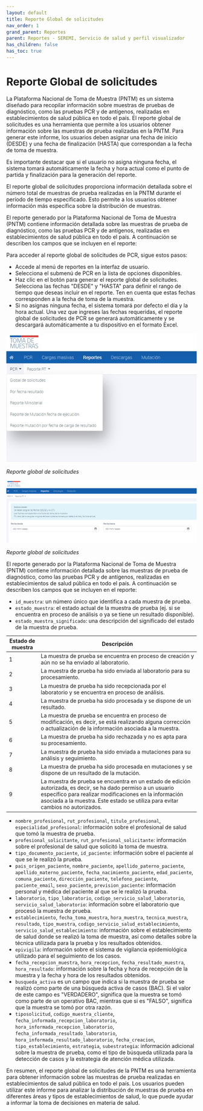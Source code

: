 ```yaml
---
layout: default
title: Reporte Global de solicitudes
nav_order: 1
grand_parent: Reportes
parent: Reportes - SEREMI, Servicio de salud y perfil visualizador
has_children: false
has_toc: true
---
```


# Reporte Global de solicitudes

La Plataforma Nacional de Toma de Muestra (PNTM) es un sistema diseñado para recopilar información sobre muestras de pruebas de diagnóstico, como las pruebas PCR y de antígenos, realizadas en establecimientos de salud pública en todo el país.
El reporte global de solicitudes es una herramienta que permite a los usuarios obtener información sobre las muestras de prueba realizadas en la PNTM. Para generar este informe, los usuarios deben asignar una fecha de inicio (DESDE) y una fecha de finalización (HASTA) que correspondan a la fecha de toma de muestra.

Es importante destacar que si el usuario no asigna ninguna fecha, el sistema tomará automáticamente la fecha y hora actual como el punto de partida y finalización para la generación del reporte.

El reporte global de solicitudes proporciona información detallada sobre el número total de muestras de prueba realizadas en la PNTM durante el período de tiempo especificado. Esto permite a los usuarios obtener información más específica sobre la distribución de muestras.

El reporte generado por la Plataforma Nacional de Toma de Muestra (PNTM) contiene información detallada sobre las muestras de prueba de diagnóstico, como las pruebas PCR y de antígenos, realizadas en establecimientos de salud pública en todo el país. A continuación se describen los campos que se incluyen en el reporte:

Para acceder al reporte global de solicitudes de PCR, sigue estos pasos:

- Accede al menú de reportes en la interfaz de usuario.
- Selecciona el submenú de PCR en la lista de opciones disponibles.
- Haz clic en el botón para generar el reporte global de solicitudes.
Selecciona las fechas "DESDE" y "HASTA" para definir el rango de tiempo que deseas incluir en el reporte. Ten en cuenta que estas fechas corresponden a la fecha de toma de la muestra.
- Si no asignas ninguna fecha, el sistema tomará por defecto el día y la hora actual.
Una vez que ingreses las fechas requeridas, el reporte global de solicitudes de PCR se generará automáticamente y se descargará automáticamente a tu dispositivo en el formato Excel.


![Alt text](img/Reporte-PCR.jpg)

_Reporte global de solicitudes_

![Alt text](img/Reportes-PCR-Global.png)

_Reporte global de solicitudes_

El reporte generado por la Plataforma Nacional de Toma de Muestra (PNTM) contiene información detallada sobre las muestras de prueba de diagnóstico, como las pruebas PCR y de antígenos, realizadas en establecimientos de salud pública en todo el país. A continuación se describen los campos que se incluyen en el reporte:

- `id_muestra`: un número único que identifica a cada muestra de prueba.
- `estado_muestra`: el estado actual de la muestra de prueba (ej. si se encuentra en proceso de análisis o ya se tiene un resultado disponible).
- `estado_muestra_significado`: una descripción del significado del estado de la muestra de prueba.


| Estado de muestra | Descripción                                                                                                                                                                                                                                                 |
|-------------------|-------------------------------------------------------------------------------------------------------------------------------------------------------------------------------------------------------------------------------------------------------------|
| 1                 | La muestra de prueba se encuentra en proceso de creación y aún no se ha enviado al laboratorio.                                                                                                                                                             |
| 2                 | La muestra de prueba ha sido enviada al laboratorio para su procesamiento.                                                                                                                                                                                  |
| 3                 | La muestra de prueba ha sido recepcionada por el laboratorio y se encuentra en proceso de análisis.                                                                                                                                                         |
| 4                 | La muestra de prueba ha sido procesada y se dispone de un resultado.                                                                                                                                                                                        |
| 5                 | La muestra de prueba se encuentra en proceso de modificación, es decir, se está realizando alguna corrección o actualización de la información asociada a la muestra.                                                                                       |
| 6                 | La muestra de prueba ha sido rechazada y no es apta para su procesamiento.                                                                                                                                                                                  |
| 7                 | La muestra de prueba ha sido enviada a mutaciones para su análisis y seguimiento.                                                                                                                                                                           |
| 8                 | La muestra de prueba ha sido procesada en mutaciones y se dispone de un resultado de la mutación.                                                                                                                                                           |
| 9                 | La muestra de prueba se encuentra en un estado de edición autorizada, es decir, se ha dado permiso a un usuario específico para realizar modificaciones en la información asociada a la muestra. Este estado se utiliza para evitar cambios no autorizados. |

- `nombre_profesional`, `rut_profesional`, `titulo_profesional`, `especialidad_profesional`: información sobre el profesional de salud que tomó la muestra de prueba.
- `profesional_solicitante`, `rut_profesional_solicitante`: información sobre el profesional de salud que solicitó la toma de muestra.
- `tipo_documento_paciente`, `id_paciente`: información sobre el paciente al que se le realizó la prueba.
- `pais_origen_paciente`, `nombre_paciente`, `apellido_paterno_paciente`, `apellido_materno_paciente`, `fecha_nacimiento_paciente`, `edad_paciente`, `comuna_paciente`, `dirección_paciente`, `telefono_paciente`, `paciente_email`, `sexo_paciente`, `prevision_paciente`: información personal y médica del paciente al que se le realizó la prueba.
- `laboratorio`, `tipo_laboratorio`, `codigo_servicio_salud_laboratorio`, `servicio_salud_laboratorio`: información sobre el laboratorio que procesó la muestra de prueba.
- `establecimiento`, `fecha_toma_muestra`, `hora_muestra`, `tecnica_muestra`, `resultado`, `tipo_muestra`, `codigo_servicio_salud_establecimiento`, `servicio_salud_establecimiento`: información sobre el establecimiento de salud donde se realizó la toma de muestra, así como detalles sobre la técnica utilizada para la prueba y los resultados obtenidos.
- `epivigila`: información sobre el sistema de vigilancia epidemiológica utilizado para el seguimiento de los casos.
- `fecha_recepcion_muestra`, `hora_recepcion`, `fecha_resultado_muestra`, `hora_resultado`: información sobre la fecha y hora de recepción de la muestra y la fecha y hora de los resultados obtenidos.
- `busqueda_activa` es un campo que indica si la muestra de prueba se realizó como parte de una búsqueda activa de casos (BAC). Si el valor de este campo es "VERDADERO", significa que la muestra se tomó como parte de un operativo BAC, mientras que si es "FALSO", significa que la muestra se tomó por otra razón.
- `tiposolicitud`, `codigo_muestra_cliente`, `fecha_informada_recepcion_laboratorio`, `hora_informada_recepcion_laboratorio`, `fecha_informada_resultado_laboratorio`, `hora_informada_resultado_laboratorio`, `fecha_creacion`, `tipo_establecimiento`, `estrategia`, `subestrategia`: información adicional sobre la muestra de prueba, como el tipo de búsqueda utilizada para la detección de casos y la estrategia de atención médica utilizada.

En resumen, el reporte global de solicitudes de la PNTM es una herramienta para obtener información sobre las muestras de prueba realizadas en establecimientos de salud pública en todo el país. Los usuarios pueden utilizar este informe para analizar la distribución de muestras de prueba en diferentes áreas y tipos de establecimientos de salud, lo que puede ayudar a informar la toma de decisiones en materia de salud.